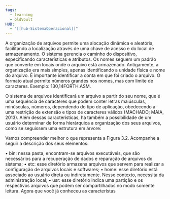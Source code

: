 ```yaml
---
tags:
  - learning
  - oldVoult
HUB:
  - "[[hub-SistemaOperacional]]"
---
```

A organização de arquivos permite uma alocação dinâmica e aleatória, facilitando a localização através de uma chave de acesso e do local de armazenamento. O sistema gerencia o caminho do dispositivo, especificando características e atributos. Os nomes seguem um padrão que converte em locais onde o arquivo está armazenado. Antigamente, a organização era mais simples, apenas identificando a unidade física e nome do arquivo. É importante identificar a conta em que foi criado o arquivo. O formato atual permite números grandes nos nomes, mas com limite de caracteres. Exemplo: 130,14FORTH.ASM.

O sistema de arquivos identificará um arquivo a partir do seu nome, que é uma sequência de caracteres que podem conter letras maiúsculas, minúsculas, números, dependendo do tipo de aplicação, obedecendo a uma restrição de extensão e tipos de caracteres válidos (MACHADO; MAIA, 2013). Além dessas características, há também a possibilidade de um usuário determinar de forma hierárquica a organização dos seus arquivos, como se seguissem uma estrutura em árvore:


Vamos compreender melhor o que representa a Figura 3.2. Acompanhe a seguir a descrição dos seus elementos:


• bin: nessa pasta, encontram-se arquivos executáveis, que são necessários para a recuperação de dados e reparação de arquivos do sistema; 
• etc: esse diretório armazena arquivos que servem para realizar a configuração de arquivos locais e softwares;
• home: esse diretório está associado ao usuário direta ou indiretamente. Nesse contexto, necessita da administração local;
• usr: esse diretório indica uma partição e os respectivos arquivos que podem ser compartilhados no modo somente leitura. Agora que você já conheceu as característas

